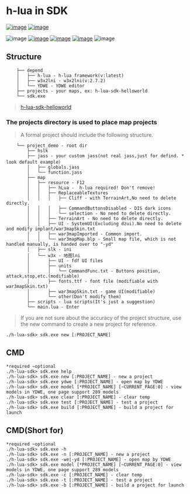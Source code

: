 # h-lua in SDK

[![image](https://img.shields.io/badge/简体中文-ZH_CN-blue.svg)](https://github.com/hunzsig-warcraft3/h-lua-sdk/blob/main/README.md)
[![image](https://img.shields.io/badge/繁体中文-ZH_TW-blue.svg)](https://github.com/hunzsig-warcraft3/h-lua-sdk/blob/main/README_ZH-TW.md)

![image](https://img.shields.io/badge/license-MIT-blue.svg)
[![image](https://img.shields.io/badge/doc-document-blue.svg)](http://wenku.hunzsig.org/?_=_6_34)
[![image](https://img.shields.io/badge/hLua-v2.alpha-orange.svg)](https://github.com/hunzsig-warcraft3/h-lua)
[![image](https://img.shields.io/badge/Author-hunzsig-red.svg)](https://www.hunzsig.com)
![image](https://img.shields.io/badge/Email-mzyhaohaoren@qq.com-yellow.svg)

## Structure
```
    ├── depend
    │   ├── h-lua - h-lua framework(v:latest)
    │   ├── w3x2lni - w3x2lni(v:2.7.2)
    │   └── YDWE - YDWE editor
    ├── projects - your maps, ex: h-lua-sdk-helloworld
    └── sdk.exe
```
> [h-lua-sdk-helloworld](https://github.com/hunzsig-warcraft3/h-lua-sdk-helloworld)

### The projects directory is used to place map projects
> A formal project should include the following structure.
```
    └── project_demo - root dir
        ├── hslk
        ├── jass - your custom jass(not real jass,just for defind. * look default example）
        │   ├── globals.jass
        │   └── function.jass
        ├── map
        │   ├── resource - F12
        │   │   ├── hLua -  h-lua required! Don't remove!
        │   │   ├── ReplaceableTextures
        │   │   │   ├── Cliff - with TerrainArt,No need to delete directly.
        │   │   │   ├── CommandButtonsDisabled - DIS dark icons
        │   │   │   └── selection - No need to delete directly.
        │   │   ├── TerrainArt - No need to delete directly.
        │   │   ├── UI - SystemUI(Excluding dzui).No need to delete and modify implant/war3mapSkin.txt
        │   │   ├── war3mapImported - Common import.
        │   │   └── war3mapMap.blp - Small map file, which is not handled manually, is handed over to "-yd"
        │   ├── slk - ini
        │   └── w3x - 地图lni
        │       ├── UI - fdf UI files
        │       ├── units
        │       │   └── CommandFunc.txt - Buttons position, attack,stop,etc.(modifiable)
        │       ├── fonts.ttf - font file (modifiable with war3mapSkin.txt)
        │       ├── war3mapSkin.txt - game UI(modifiable)
        │       └── other(Don't modify them)
        ├── scripts - lua scripts(It's just a suggestion)
        └── main.lua - Enter
```
> If you are not sure about the accuracy of the project structure, use the new command to create a new project for reference.
```
./h-lua-sdk> sdk.exe new [:PROJECT_NAME]
```

## CMD
```
*required ~optional
./h-lua-sdk> sdk.exe help
./h-lua-sdk> sdk.exe new [:PROJECT_NAME] - new a project
./h-lua-sdk> sdk.exe ydwe [:PROJECT_NAME] - open map by YDWE
./h-lua-sdk> sdk.exe model [*PROJECT_NAME] [~CURRENT_PAGE:0] - view models in YDWE, one page support 289 models
./h-lua-sdk> sdk.exe clear [:PROJECT_NAME] - clear temp
./h-lua-sdk> sdk.exe test [:PROJECT_NAME] - test a project
./h-lua-sdk> sdk.exe build [:PROJECT_NAME] - build a project for launch
```

## CMD(Short for)
```
*required ~optional
./h-lua-sdk> sdk.exe -h
./h-lua-sdk> sdk.exe -n [:PROJECT_NAME] - new a project
./h-lua-sdk> sdk.exe -we|-yd [:PROJECT_NAME] - open map by YDWE
./h-lua-sdk> sdk.exe model [*PROJECT_NAME] [~CURRENT_PAGE:0] - view models in YDWE, one page support 289 models
./h-lua-sdk> sdk.exe -c [:PROJECT_NAME] - clear temp
./h-lua-sdk> sdk.exe -t [:PROJECT_NAME] - test a project
./h-lua-sdk> sdk.exe -b [:PROJECT_NAME] - build a project for launch
```
